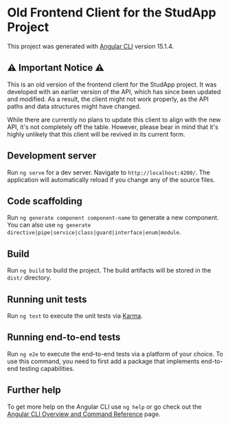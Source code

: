 # Old Frontend Client for the StudApp Project

This project was generated with [Angular CLI](https://github.com/angular/angular-cli) version 15.1.4.

## :warning: Important Notice :warning:

This is an old version of the frontend client for the StudApp project. It was developed with an earlier version of the API, which has since been updated and modified. As a result, the client might not work properly, as the API paths and data structures might have changed.

While there are currently no plans to update this client to align with the new API, it's not completely off the table. However, please bear in mind that it's highly unlikely that this client will be revived in its current form.

## Development server

Run `ng serve` for a dev server. Navigate to `http://localhost:4200/`. The application will automatically reload if you change any of the source files.

## Code scaffolding

Run `ng generate component component-name` to generate a new component. You can also use `ng generate directive|pipe|service|class|guard|interface|enum|module`.

## Build

Run `ng build` to build the project. The build artifacts will be stored in the `dist/` directory.

## Running unit tests

Run `ng test` to execute the unit tests via [Karma](https://karma-runner.github.io).

## Running end-to-end tests

Run `ng e2e` to execute the end-to-end tests via a platform of your choice. To use this command, you need to first add a package that implements end-to-end testing capabilities.

## Further help

To get more help on the Angular CLI use `ng help` or go check out the [Angular CLI Overview and Command Reference](https://angular.io/cli) page.

